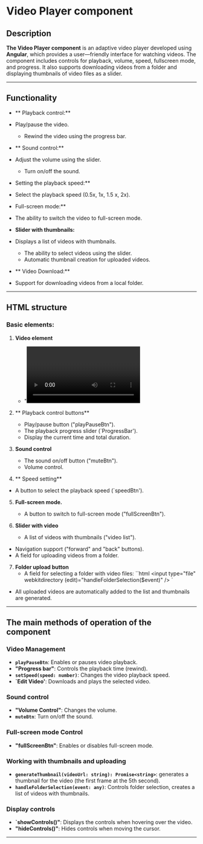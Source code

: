 # Video Player component

## Description

**The Video Player component** is an adaptive video player developed using **Angular**, which provides a user—friendly interface for watching videos. The component includes controls for playback, volume, speed, fullscreen mode, and progress. It also supports downloading videos from a folder and displaying thumbnails of video files as a slider.

---

## Functionality

- ** Playback control:**
- Play/pause the video.
  - Rewind the video using the progress bar.

- ** Sound control:**
- Adjust the volume using the slider.
  - Turn on/off the sound.

- Setting the playback speed:**
- Select the playback speed (0.5x, 1x, 1.5 x, 2x).

- Full-screen mode:**
- The ability to switch the video to full-screen mode.

- **Slider with thumbnails:**
- Displays a list of videos with thumbnails.
  - The ability to select videos using the slider.
  - Automatic thumbnail creation for uploaded videos.

- ** Video Download:**
- Support for downloading videos from a local folder.

---

## HTML structure

### Basic elements:
1. **Video element**
   - "<video>" is the main element for video playback.

2. ** Playback control buttons**
   - Play/pause button ("playPauseBtn").
   - The playback progress slider (`ProgressBar').
   - Display the current time and total duration.

3. **Sound control**
   - The sound on/off button ("muteBtn").
   - Volume control.

4. ** Speed setting**
- A button to select the playback speed (`speedBtn').

5. **Full-screen mode.**
   - A button to switch to full-screen mode ("fullScreenBtn").

6. **Slider with video**
   - A list of videos with thumbnails ("video list").
- Navigation support ("forward" and "back" buttons).
- A field for uploading videos from a folder.

7. **Folder upload button**
   - A field for selecting a folder with video files:
     ``html
     <input type="file" webkitdirectory (edit)="handleFolderSelection($event)" />
`
- All uploaded videos are automatically added to the list and thumbnails are generated.
---

## The main methods of operation of the component

### Video Management
- **`playPauseBtn`**: Enables or pauses video playback.
- **"Progress bar"**: Controls the playback time (rewind).
- **`setSpeed(speed: number)`**: Changes the video playback speed.
- **`Edit Video'**: Downloads and plays the selected video.

### Sound control
- **"Volume Control"**: Changes the volume.
- **`muteBtn`**: Turn on/off the sound.

### Full-screen mode Control
- **"fullScreenBtn"**: Enables or disables full-screen mode.

### Working with thumbnails and uploading
- **`generateThumbnail(videoUrl: string): Promise<string>`**: generates a thumbnail for the video (the first frame at the 5th second).
- **`handleFolderSelection(event: any)`**: Controls folder selection, creates a list of videos with thumbnails.

### Display controls
- **`showControls()"**: Displays the controls when hovering over the video.
- **"hideControls()"**: Hides controls when moving the cursor.

---